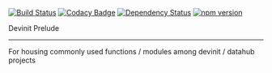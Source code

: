 

[![Build Status](https://travis-ci.org/devinit/prelude.svg?branch=master)](https://travis-ci.org/devinit/prelude)
[![Codacy Badge](https://api.codacy.com/project/badge/Grade/e501f77141774b74979c60d5cfd219ac)](https://www.codacy.com/app/epicallan/prelude?utm_source=github.com&amp;utm_medium=referral&amp;utm_content=devinit/prelude&amp;utm_campaign=Badge_Grade)
[![Dependency Status](https://gemnasium.com/badges/github.com/devinit/prelude.svg)](https://gemnasium.com/github.com/devinit/prelude)
[![npm version](https://badge.fury.io/js/%40devinit%2Fprelude.svg)](https://badge.fury.io/js/%40devinit%2Fgraphql-next)

Devinit Prelude

-------------------

For housing commonly used functions / modules among devinit / datahub projects